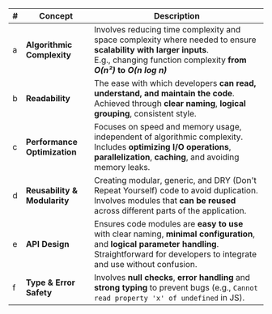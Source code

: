 | **#** | **Concept**              | **Description**                                                                                                                                                                                   |
|-------|---------------------------|---------------------------------------------------------------------------------------------------------------------------------------------------------------------------------------------------|
| a     | **Algorithmic Complexity** | Involves reducing time complexity and space complexity where needed to ensure **scalability with larger inputs**. <br/> E.g., changing function complexity **from *O(n²)* to *O(n log n)***       |
| b     | **Readability**            | The ease with which developers **can read, understand, and maintain the code**. Achieved through **clear naming**, **logical grouping**, consistent style.                                        |
| c     | **Performance Optimization** | Focuses on speed and memory usage, independent of algorithmic complexity. Includes **optimizing I/O operations**, **parallelization**, **caching**, and avoiding memory leaks.                    |
| d     | **Reusability & Modularity** | Creating modular, generic, and DRY (Don't Repeat Yourself) code to avoid duplication. Involves modules that **can be reused** across different parts of the application.                          |
| e     | **API Design**             | Ensures code modules are **easy to use** with clear naming, **minimal configuration**, and **logical parameter handling**. Straightforward for developers to integrate and use without confusion. |
| f     | **Type & Error Safety**    | Involves **null checks**, **error handling** and **strong typing** to prevent bugs (e.g., `Cannot read property 'x' of undefined` in JS).                                                                          |
